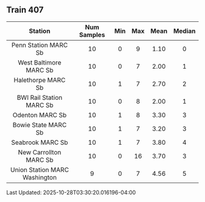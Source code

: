 ## Train 407

| Station | Num Samples | Min | Max | Mean | Median |
| :-----: | :---------: | :-: | :-: | :--: | :----: |
| Penn Station MARC Sb | 10 | 0 | 9 | 1.10 | 0 |
| West Baltimore MARC Sb | 10 | 0 | 7 | 2.00 | 1 |
| Halethorpe MARC Sb | 10 | 1 | 7 | 2.70 | 2 |
| BWI Rail Station MARC Sb | 10 | 0 | 8 | 2.00 | 1 |
| Odenton MARC Sb | 10 | 1 | 8 | 3.30 | 3 |
| Bowie State MARC Sb | 10 | 1 | 7 | 3.20 | 3 |
| Seabrook MARC Sb | 10 | 1 | 7 | 3.80 | 4 |
| New Carrollton MARC Sb | 10 | 0 | 16 | 3.70 | 3 |
| Union Station MARC Washington | 9 | 0 | 7 | 4.56 | 5 |


Last Updated: 2025-10-28T03:30:20.016196-04:00